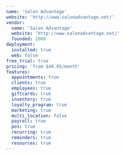 ```yaml
---
name: 'Salon Advantage'
website: 'http://www.salonadvantage.net/'
vendor:
  name: 'Salon Advantage'
  website: 'http://www.salonadvantage.net/'
  founded: 2000
deployment:
  installed: true
  web: false
free_trial: true
pricing: 'from $49.95/month'
features:
  appointments: true
  clients: true
  employees: true
  giftcards: true
  inventory: true
  loyalty_program: true
  marketing: true
  multi_location: false
  payroll: true
  pos: true
  recurring: true
  reminders: true
  resources: true
---
```


